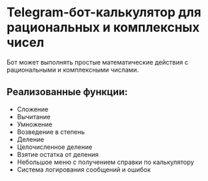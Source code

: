 # Telegram-бот-калькулятор для рациональных и комплексных чисел
Бот может выполнять простые математические действия с рациональными и комплексными числами.

## Реализованные функции:
* Сложение
* Вычитание
* Умножение
* Возведение в степень
* Деление
* Целочисленное деление
* Взятие остатка от деления
* Небольшое меню с получением справки по калькулятору
* Система логирования сообщений и ошибок